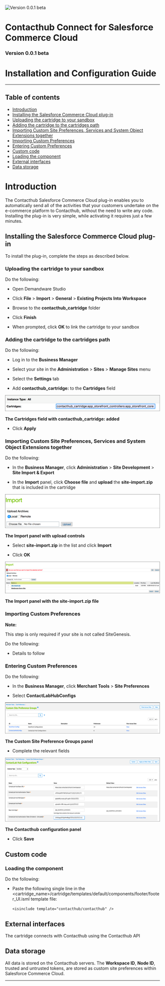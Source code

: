 ![Version 0.0.1 beta](https://img.shields.io/badge/version-0.0.1%20beta-0072bc.svg)

# Contacthub Connect for Salesforce Commerce Cloud  
### Version 0.0.1 beta  
# Installation and Configuration Guide  

----------

## Table of contents

- [Introduction](#Introduction)  
- [Installing the Salesforce Commerce Cloud plug-in](#InstallingPlugIn)  
- [Uploading the cartridge to your sandbox](#UploadingCartridge)  
- [Adding the cartridge to the cartridges path](#AddingCartridgeToPath)  
- [Importing Custom Site Preferences, Services and System Object Extensions together](#ImportingTogether)  
- [Importing Custom Preferences](#ImportingCustomPreferences)  
- [Entering Custom Preferences](#EnteringCustomPreferences)  
- [Custom code](#CustomCode)  
- [Loading the component](#LoadingComponent)  
- [External interfaces](#ExternalInterfaces)  
- [Data storage](#DataStorage)  

<a name="Introduction"/>  

# Introduction  

The Contacthub Salesforce Commerce Cloud plug-in enables you to automatically send all of the activities that your customers undertake on the e-commerce platform to Contacthub, without the need to write any code. Installing the plug-in is very simple, while activating it requires just a few minutes. 

<a name="InstallingPlugIn"/>  

## Installing the Salesforce Commerce Cloud plug-in

To install the plug-in, complete the steps as described below.  

<a name="UploadingCartridge"/>  

### Uploading the cartridge to your sandbox  

Do the following:  

- Open Demandware Studio  

- Click **File** > **Import** > **General** > **Existing Projects Into Workspace**  

- Browse to the **contacthub_cartridge** folder  

- Click **Finish**  

- When prompted, click **OK** to link the cartridge to your sandbox  

<a name="AddingCartridgeToPath"/>

### Adding the cartridge to the cartridges path   

Do the following:  

- Log in to the **Business Manager**  

- Select your site in the **Administration** > **Sites** > **Manage Sites** menu  

- Select the **Settings** tab  

- Add **contacthub_cartridge:** to the **Cartridges** field  

![Cartridges Field](image/CartridgesField.png)  

**The Cartridges field with contacthub_cartridge: added**  

- Click **Apply**  

<a name="ImportingTogether"/>

### Importing Custom Site Preferences, Services and System Object Extensions together  

Do the following:  

- In the **Business Manager**, click **Administration** > **Site Development** > **Site Import & Export**  

- In the **Import** panel, click **Choose file** and **upload** the **site-import.zip** that is included in the cartridge  

![Import Upload](image/Import1.png)  

**The Import panel with upload controls**  

- Select **site-import.zip** in the list and click **Import**  

- Click **OK**  

![Import Import](image/Import2.png)  

**The Import panel with the site-import.zip file**  

<a name="ImportingCustomPreferences"/>

### Importing Custom Preferences  

**Note:**  

This step is only required if your site is not called SiteGenesis.  

Do the following:  

- Details to follow  

<a name="EnteringCustomPreferences"/>

### Entering Custom Preferences  

Do the following:  

- In the **Business Manager**, click **Merchant Tools** > **Site Preferences**  

- Select **ContactLabHubConfigs**  

![Custom Site](image/CustomSite.png)  

**The Custom Site Preference Groups panel**  

- Complete the relevant fields  

![Contacthub Config](image/ChubConfig.png)  

**The Contacthub configuration panel**  

- Click **Save**  

<a name="CustomCode"/>

## Custom code  

<a name="LoadingComponent"/>

### Loading the component  

Do the following:  

- Paste the following single line in the <cartridge_name>/cartridge/templates/default/components/footer/footer_UI.isml template file:  

    `<isinclude template="contacthub/contacthub" />`  

<a name="ExternalInterfaces"/>

## External interfaces  

The cartridge connects with Contacthub using the Contacthub API

<a name="DataStorage"/>

## Data storage  

All data is stored on the Contacthub servers. The **Workspace ID**, **Node ID**, trusted and untrusted tokens, are stored as custom site preferences within Salesforce Commerce Cloud.

----------
